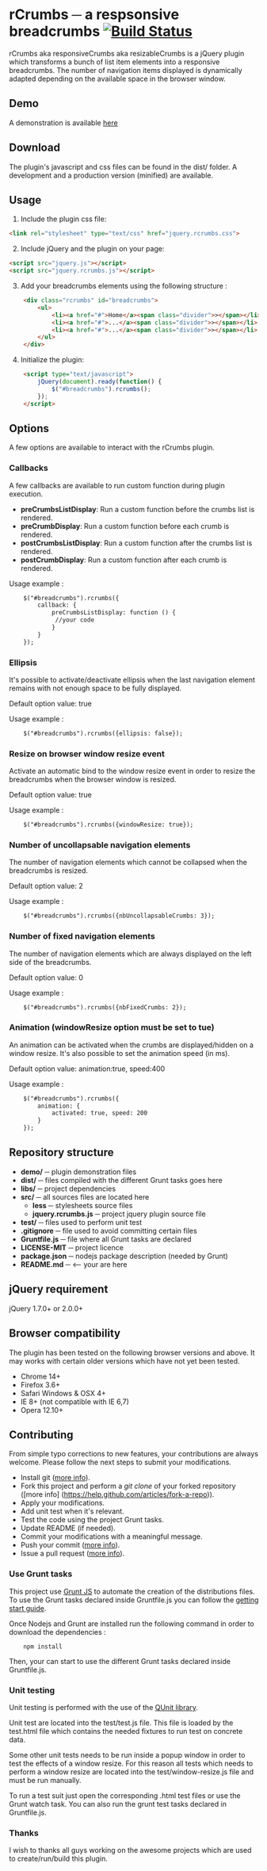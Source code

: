 # rCrumbs ─ a respsonsive breadcrumbs [![Build Status](https://travis-ci.org/cm0s/jquery-rcrumbs.png)](https://travis-ci.org/cm0s/jquery-rcrumbs)

rCrumbs aka responsiveCrumbs aka resizableCrumbs is a jQuery plugin which transforms a bunch of list item elements into
a responsive breadcrumbs. The number of navigation items displayed is dynamically adapted depending on the available
space in the browser window.

## Demo
A demonstration is available [here](http://cm0s.github.io/jquery-rcrumbs/demo/)

## Download
The plugin's javascript and css files can be found in the dist/ folder.
A development and a production version (minified) are available.

## Usage
1. Include the plugin css file:
```html
<link rel="stylesheet" type="text/css" href="jquery.rcrumbs.css">
```

2. Include jQuery and the plugin on your page:
```html
<script src="jquery.js"></script>
<script src="jquery.rcrumbs.js"></script>
```

3. Add your breadcrumbs elements using the following structure :
```html
    <div class="rcrumbs" id="breadcrumbs">
        <ul>
            <li><a href="#">Home</a><span class="divider">></span></li>
            <li><a href="#">...</a><span class="divider">></span></li>
            <li><a href="#">...</a><span class="divider">></span></li>
        </ul>
    </div>
```

4. Initialize the plugin:
```html
    <script type="text/javascript">
        jQuery(document).ready(function() {
            $("#breadcrumbs").rcrumbs();
        });
    </script>
```

## Options
A few options are available to interact with the rCrumbs plugin.

### Callbacks
A few callbacks are available to run custom function during plugin execution.

- **preCrumbsListDisplay**: Run a custom function before the crumbs list is rendered.
- **preCrumbDisplay**: Run a custom function before each crumb is rendered.
- **postCrumbsListDisplay**: Run a custom function after the crumbs list is rendered.
- **postCrumbDisplay**: Run a custom function after each crumb is rendered.

Usage example :
```html
    $("#breadcrumbs").rcrumbs({
        callback: {
            preCrumbsListDisplay: function () {
             //your code
            }
        }
    });
```

### Ellipsis
It's possible to activate/deactivate ellipsis when the last navigation element remains with not enough space to be fully
displayed.

Default option value: true

Usage example :
```html
    $("#breadcrumbs").rcrumbs({ellipsis: false});
```

### Resize on browser window resize event
Activate an automatic bind to the window resize event in order to resize the breadcrumbs when the browser window is
resized.

Default option value: true

Usage example :
```html
    $("#breadcrumbs").rcrumbs({windowResize: true});
```

### Number of uncollapsable navigation elements
The number of navigation elements which cannot be collapsed when the breadcrumbs is resized.

Default option value: 2

Usage example :
```html
    $("#breadcrumbs").rcrumbs({nbUncollapsableCrumbs: 3});
```

### Number of fixed navigation elements
The number of navigation elements which are always displayed on the left side of the breadcrumbs.

Default option value: 0

Usage example :
```html
    $("#breadcrumbs").rcrumbs({nbFixedCrumbs: 2});
```

### Animation (windowResize option must be set to tue)
An animation can be activated when the crumbs are displayed/hidden on a window resize. It's also possible to set the
animation speed (in ms).

Default option value: animation:true, speed:400

Usage example :
```html
    $("#breadcrumbs").rcrumbs({
        animation: {
            activated: true, speed: 200
        }
    });
```

## Repository structure
- **demo/** ─ plugin demonstration files
- **dist/** ─ files compiled with the different Grunt tasks goes here
- **libs/** ─ project dependencies
- **src/** ─ all sources files are located here
    * **less** ─ stylesheets source files
    * **jquery.rcrumbs.js** ─ project jquery plugin source file
- **test/** ─ files used to perform unit test
- **.gitignore** ─ file used to avoid committing certain files
- **Gruntfile.js** ─ file where all Grunt tasks are declared
- **LICENSE-MIT** ─ project licence
- **package.json** ─ nodejs package description (needed by Grunt)
- **README.md** ─ <-- your are here

## jQuery requirement
jQuery 1.7.0+ or 2.0.0+

## Browser compatibility
The plugin has been tested on the following browser versions and above. It may works with certain older versions which
have not yet been tested.

- Chrome 14+
- Firefox 3.6+
- Safari Windows & OSX 4+
- IE 8+ (not compatible with IE 6,7)
- Opera 12.10+

## Contributing

From simple typo corrections to new features, your contributions are always welcome.
Please follow the next steps to submit your modifications.

- Install git ([more info](https://help.github.com/articles/set-up-git)).
- Fork this project and perform a *git clone* of your forked repository ([more info]
(https://help.github.com/articles/fork-a-repo)).
- Apply your modifications.
- Add unit test when it's relevant.
- Test the code using the project Grunt tasks.
- Update README (if needed).
- Commit your modifications with a meaningful message.
- Push your commit ([more info](https://help.github.com/articles/fork-a-repo#push-commits)).
- Issue a pull request ([more info](https://help.github.com/articles/using-pull-requests)).

### Use Grunt tasks

This project use [Grunt JS](http://gruntjs.com/) to automate the creation of the distributions files.
To use the Grunt tasks declared inside Gruntfile.js you can follow the
[getting start guide](http://gruntjs.com/getting-started).

Once Nodejs and Grunt are installed run the following command in order to download the dependencies :
```
    npm install
```

Then, your can start to use the different Grunt tasks declared inside Gruntfile.js.

### Unit testing

Unit testing is performed with the use of the [QUnit library](http://qunitjs.com).

Unit test are located into the test/test.js file. This file is loaded by the test.html file which contains the needed
fixtures to run test on concrete data.

Some other unit tests needs to be run inside a popup window in order to test the effects of a window resize. For this
reason all tests which needs to perform a window resize are located into the test/window-resize.js file and must be run
manually.

To run a test suit just open the corresponding .html test files or use the Grunt watch task. You can also run the grunt
test tasks declared in Gruntfile.js.

### Thanks
I wish to thanks all guys working on the awesome projects which are used to create/run/build this plugin.